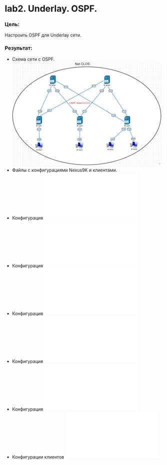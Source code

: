 # lab2. Underlay. OSPF.
### Цель:
Настроить OSPF для Underlay сети.
### Результат:
- Схема сети с OSPF.
![Схема сети с ISIS](Схема%20сети%20с%20OSPF.png)
- Файлы с конфигурациями Nexus9K и клиентами.
- Конфигурация
![Spine1](Spine1_config_ISIS.txt)
- Конфигурация
![Spine2](Spine2_config_ISIS.txt)
- Конфигурация
![Leaf1](Leaf1_conig_ISIS.txt)
- Конфигурация
![Leaf2](Leaf2_config_ISIS.txt)
- Конфигурация
![Leaf3](Leaf3_config_ISIS.txt)
- Конфигурации клиентов
![Hosts1-4](Hosts%20config.txt)
